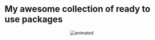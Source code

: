 # My awesome collection of ready to use packages

<p align="center">
  <img src="https://media1.giphy.com/media/1hMjY8bQnzOAAP5Tdd/giphy.gif?cid=ecf05e47te1mshp5tn899edxjb9vwnvsofbt7d9qgzxhtpev&ep=v1_gifs_related&rid=giphy.gif&ct=g" alt="animated" />
</p>
